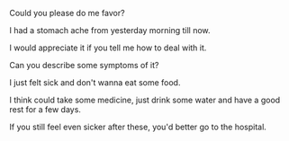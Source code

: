 Could you please do me favor?

I had a stomach ache from yesterday morning till now.

I would appreciate it if you tell me how to deal with it.

Can you describe some symptoms of it?

I just felt sick and don't wanna eat some food.

I think could take some medicine, just drink some water and have a good rest for a few days.

If you still feel even sicker after these, you'd better go to the hospital.

